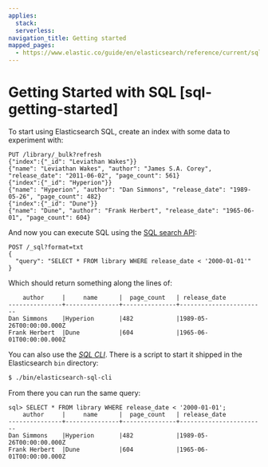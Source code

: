 ```yaml
---
applies:
  stack:
  serverless:
navigation_title: Getting started
mapped_pages:
  - https://www.elastic.co/guide/en/elasticsearch/reference/current/sql-getting-started.html
---
```


# Getting Started with SQL [sql-getting-started]

To start using Elasticsearch SQL, create an index with some data to experiment with:

```console
PUT /library/_bulk?refresh
{"index":{"_id": "Leviathan Wakes"}}
{"name": "Leviathan Wakes", "author": "James S.A. Corey", "release_date": "2011-06-02", "page_count": 561}
{"index":{"_id": "Hyperion"}}
{"name": "Hyperion", "author": "Dan Simmons", "release_date": "1989-05-26", "page_count": 482}
{"index":{"_id": "Dune"}}
{"name": "Dune", "author": "Frank Herbert", "release_date": "1965-06-01", "page_count": 604}
```

And now you can execute SQL using the [SQL search API](https://www.elastic.co/docs/api/doc/elasticsearch/operation/operation-sql-query):

```console
POST /_sql?format=txt
{
  "query": "SELECT * FROM library WHERE release_date < '2000-01-01'"
}
```

Which should return something along the lines of:

```text
    author     |     name      |  page_count   | release_date
---------------+---------------+---------------+------------------------
Dan Simmons    |Hyperion       |482            |1989-05-26T00:00:00.000Z
Frank Herbert  |Dune           |604            |1965-06-01T00:00:00.000Z
```

You can also use the [*SQL CLI*](sql-cli.md). There is a script to start it shipped in the Elasticsearch `bin` directory:

```bash
$ ./bin/elasticsearch-sql-cli
```

From there you can run the same query:

```sqlcli
sql> SELECT * FROM library WHERE release_date < '2000-01-01';
    author     |     name      |  page_count   | release_date
---------------+---------------+---------------+------------------------
Dan Simmons    |Hyperion       |482            |1989-05-26T00:00:00.000Z
Frank Herbert  |Dune           |604            |1965-06-01T00:00:00.000Z
```

